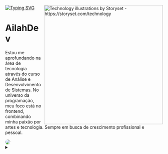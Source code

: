 [![Typing SVG](https://readme-typing-svg.herokuapp.com/?color=ff91a4&size=25&left=true&vCenter=true&width=1000&lines=Welcome!;Ailah+here+:%29)](https://git.io/typing-svg)
<img align="right" alt="Technology illustrations by Storyset - https://storyset.com/technology" height="380" src="https://github.com/AilahDev/AilahDev/assets/156714730/20b1ee07-2b42-490a-bae4-692f27f88866">
 
<h1>
    <a href="https://AilahDev.github.io/"></a>
    <span>AilahDev</span>
</h1>
<p align="left">Estou me aprofundando na área de tecnologia através do curso de Análise e Desenvolvimento de Sistemas.
No universo da programação, meu foco está no frontend, combinando minha paixão por artes e tecnologia. Sempre em busca de crescimento profissional e pessoal.</p>

<div align="left"> 
    <a href="https://www.linkedin.com/in/nathaliia/" target="_blank"><img src="https://img.shields.io/badge/-LinkedIn-%230077B5?style=for-the-badge&logo=linkedin&logoColor=white" style="border-radius: 30px"></a> 
</div>


<details align="left">
  <summary></summary> 

- Technology illustrations by Storyset <a href="https://storyset.com/technology"> </a>   (edited by author)
</details>
